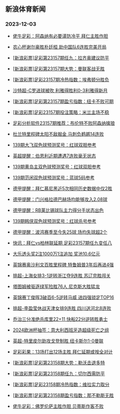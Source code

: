 ## 新浪体育新闻 
### 2023-12-03

+ [佬牛足彩：阿森纳有必要谨防冷平 拜仁主胜作胆](https://sports.sina.com.cn/l/2023-12-02/doc-imzwqtfz9918629.shtml)

+ [农心杯谢尔豪胜朴廷桓 助中国队6连胜完美开局](https://sports.sina.com.cn/go/2023-12-02/doc-imzwrkcs7629374.shtml)

+ [[新浪彩票]足彩第23157期任九：拉齐奥建议防平](https://sports.sina.com.cn/l/2023-12-02/doc-imzwqnyf6792725.shtml)

+ [[新浪彩票]足彩第23157期大势：曼联客战无胜](https://sports.sina.com.cn/l/2023-12-02/doc-imzwqnxy3485736.shtml)

+ [[新浪彩票]足彩23157期冷热指数：埃弗顿分胜负](https://sports.sina.com.cn/l/2023-12-02/doc-imzwqthc6676821.shtml)

+ [沙特超-C罗进球被吹 利雅得胜利0-3利雅得新月](https://sports.sina.com.cn/global/others/2023-12-02/doc-imzwqnya8049040.shtml)

+ [[新浪彩票]足彩第23157期盈亏指数：纽卡不败可期](https://sports.sina.com.cn/l/2023-12-02/doc-imzwqnya8045802.shtml)

+ [[新浪彩票]足彩23157期投注策略：米兰主场不稳](https://sports.sina.com.cn/l/2023-12-02/doc-imzwqnyf6793039.shtml)

+ [足彩分析软件23157期推荐：布伦特不败阿森纳擒狼](https://sports.sina.com.cn/l/2023-12-02/doc-imzwqnye0019061.shtml)

+ [杜兰特里程碑太阳不敌掘金 马刺负鹈鹕14连败](https://sports.sina.com.cn/basketball/nba/2023-12-02/doc-imzwrcvs3165600.shtml)

+ [139期大飞双色球预测奖号：红球双胆参考](https://sports.sina.com.cn/l/2023-12-02/doc-imzwnywx7489342.shtml)

+ [英超提醒：伯恩利近期遭遇7连败毫无状态](https://sports.sina.com.cn/l/2023-12-02/doc-imzwrcvv9713088.shtml)

+ [139期黄岛主双色球预测奖号：红球双胆参考](https://sports.sina.com.cn/l/2023-12-02/doc-imzwnywu8783195.shtml)

+ [139期范闲双色球预测奖号：蓝球5码参考](https://sports.sina.com.cn/l/2023-12-02/doc-imzwnyws4222754.shtml)

+ [德甲提醒：拜仁慕尼黑近5次相同历史数据中仅2胜](https://sports.sina.com.cn/l/2023-12-02/doc-imzwrcvs3178493.shtml)

+ [德甲提醒：门兴格拉德巴赫场均能够攻入2.08球](https://sports.sina.com.cn/l/2023-12-02/doc-imzwrcvs3178831.shtml)

+ [德甲提醒：RB莱比锡球队主力得分手状态出色](https://sports.sina.com.cn/l/2023-12-02/doc-imzwrcvv9712538.shtml)

+ [139期韩侠双色球预测奖号：红球杀号参考](https://sports.sina.com.cn/l/2023-12-02/doc-imzwnywx7491214.shtml)

+ [德甲提醒：波鸿赛季至今失25球 场均失球超2个](https://sports.sina.com.cn/l/2023-12-02/doc-imzwrcvv9712416.shtml)

+ [快讯：拜仁vs柏林联延期 足彩23157期任九变任八](https://sports.sina.com.cn/l/2023-12-02/doc-imzwrqmq7524309.shtml)

+ [大乐透头奖2注1000万1注追加 奖池10.6亿元](https://sports.sina.com.cn/l/2023-12-02/doc-imzwrutn7424775.shtml)

+ [英锦赛奥沙利文百胜里程碑 特鲁姆普3年后再进4强](https://sports.sina.com.cn/others/snooker/2023-12-02/doc-imzwrcvx6496329.shtml)

+ [排超-上海女排3-1逆转浙江夺9连胜 苏辽完胜闯关](https://sports.sina.com.cn/others/volleyball/2023-12-02/doc-imzwrutr6174891.shtml)

+ [塔图姆被驱逐绿军险胜76人 尼克斯大胜猛龙](https://sports.sina.com.cn/basketball/nba/2023-12-02/doc-imzwqxpx9805197.shtml)

+ [英锦赛丁俊晖3破百6-5逆转马威 进四强锁定TOP16](https://sports.sina.com.cn/others/snooker/2023-12-02/doc-imzwqxpx9806484.shtml)

+ [排超-李盈莹休战天津女排9连胜 四川送河北8连败](https://sports.sina.com.cn/others/volleyball/2023-12-02/doc-imzwrqmq7510992.shtml)

+ [乔治三分准绝杀库里22+11 快船22分逆转胜勇士](https://sports.sina.com.cn/basketball/nba/2023-12-03/doc-imzwswez8838173.shtml)

+ [2024欧洲杯抽签：意大利西班牙造超级死亡之组](https://sports.sina.com.cn/g/pl/2023-12-03/doc-imzwswez8839115.shtml)

+ [英超-特里皮尔助攻戈登制胜 纽卡斯尔1-0曼联](https://sports.sina.com.cn/g/pl/2023-12-03/doc-imzwswfc5615475.shtml)

+ [足彩彩果：13场打出12场主胜 拜仁延期或按全对计](https://sports.sina.com.cn/l/2023-12-03/doc-imzwswey6832100.shtml)

+ [[新浪彩票]足彩第23158期大势：勒沃击退多特](https://sports.sina.com.cn/l/2023-12-03/doc-imzwswez8848057.shtml)

+ [[新浪彩票]足彩第23158期任九：切尔西需防平](https://sports.sina.com.cn/l/2023-12-03/doc-imzwswey6843203.shtml)

+ [[新浪彩票]足彩23158期冷热指数：维拉实力取分](https://sports.sina.com.cn/l/2023-12-03/doc-imzwswey6845478.shtml)

+ [[新浪彩票]足彩第23158期盈亏指数：那不勒斯无胜](https://sports.sina.com.cn/l/2023-12-03/doc-imzwswfc5627527.shtml)

+ [佬牛足彩：佛罗伦萨主胜作胆  贝蒂斯作客不败](https://sports.sina.com.cn/l/2023-12-03/doc-imzwthuy9171930.shtml)

